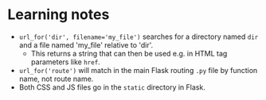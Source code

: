 

# Learning notes

* `url_for('dir', filename='my_file')` searches for a directory named `dir` and a file named 'my_file' relative to 'dir'.
    * This returns a string that can then be used e.g. in HTML tag parameters like `href`.
* `url_for('route')` will match in the main Flask routing `.py` file by function name, not route name.
* Both CSS and JS files go in the `static` directory in Flask.

